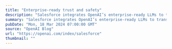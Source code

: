 ```yaml
---
title: "Enterprise-ready trust and safety"
description: "Salesforce integrates OpenAI’s enterprise-ready LLMs to transform customer applications."
summary: "Salesforce integrates OpenAI’s enterprise-ready LLMs to transform customer applications."
pubDate: "Mon, 18 Mar 2024 07:00:00 GMT"
source: "OpenAI Blog"
url: "https://openai.com/index/salesforce"
thumbnail: ""
---
```


